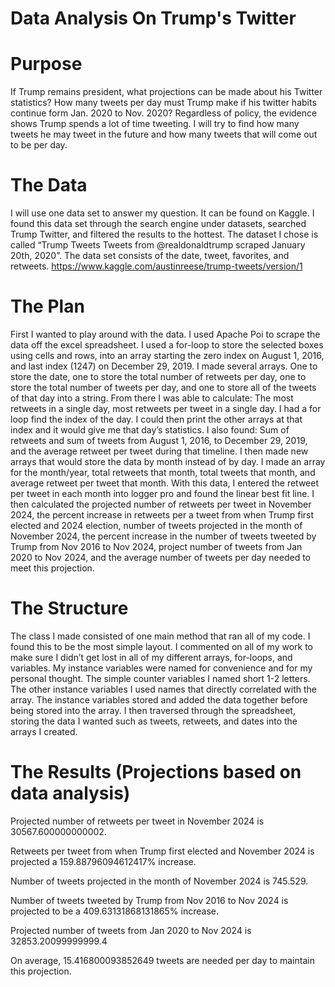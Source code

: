 # Data Analysis On Trump's Twitter
# Purpose
If Trump remains president, what projections can be made about his Twitter statistics? How many tweets per day must Trump make if his twitter habits continue form Jan. 2020 to Nov. 2020? Regardless of policy, the evidence shows Trump spends a lot of time tweeting. I will try to find how many tweets he may tweet in the future and how many tweets that will come out to be per day.
# The Data
I will use one data set to answer my question. It can be found on Kaggle. I found this data set through the search engine under datasets, searched Trump Twitter, and filtered the results to the hottest. The dataset I chose is called “Trump Tweets Tweets from @realdonaldtrump scraped January 20th, 2020”. The data set consists of the date, tweet, favorites, and retweets. https://www.kaggle.com/austinreese/trump-tweets/version/1
# The Plan
First I wanted to play around with the data. I used Apache Poi to scrape the data off the excel spreadsheet. I used a for-loop to store the selected boxes using cells and rows, into an array starting the zero index on August 1, 2016, and last index (1247) on December 29, 2019.  I made several arrays. One to store the date, one to store the total number of retweets per day, one to store the total number of tweets per day, and one to store all of the tweets of that day into a string. From there I was able to calculate: The most retweets in a single day, most retweets per tweet in a single day. I had a for loop find the index of the day. I could then print the other arrays at that index and it would give me that day’s statistics. I also found: Sum of retweets and sum of tweets from August 1, 2016, to December 29, 2019, and the average retweet per tweet during that timeline. I then made new arrays that would store the data by month instead of by day. I made an array for the month/year, total retweets that month, total tweets that month, and average retweet per tweet that month. With this data, I entered the retweet per tweet in each month into logger pro and found the linear best fit line. I then calculated the projected number of retweets per tweet in November 2024, the percent increase in retweets per a tweet from when Trump first elected and 2024 election, number of tweets projected in the month of November 2024, the percent increase in the number of tweets tweeted by Trump from Nov 2016 to Nov 2024, project number of tweets from Jan 2020 to Nov 2024, and the average number of tweets per day needed to meet this projection. 
# The Structure
The class I made consisted of one main method that ran all of my code. I found this to be the most simple layout. I commented on all of my work to make sure I didn’t get lost in all of my different arrays, for-loops, and variables. My instance variables were named for convenience and for my personal thought. The simple counter variables I named short 1-2 letters. The other instance variables I used names that directly correlated with the array. The instance variables stored and added the data together before being stored into the array. I then traversed through the spreadsheet, storing the data I wanted such as tweets, retweets, and dates into the arrays I created.
# The Results (Projections based on data analysis)
Projected number of retweets per tweet in November 2024 is 30567.600000000002.

Retweets per tweet from when Trump first elected and November 2024 is projected a 159.88796094612417% increase.

Number of tweets projected in the month of November 2024 is 745.529.

Number of tweets tweeted by Trump from Nov 2016 to Nov 2024 is projected to be a 409.63131868131865% increase.

Projected number of tweets from Jan 2020 to Nov 2024 is 32853.20099999999.4

On average, 15.416800093852649 tweets are needed per day to maintain this projection.
